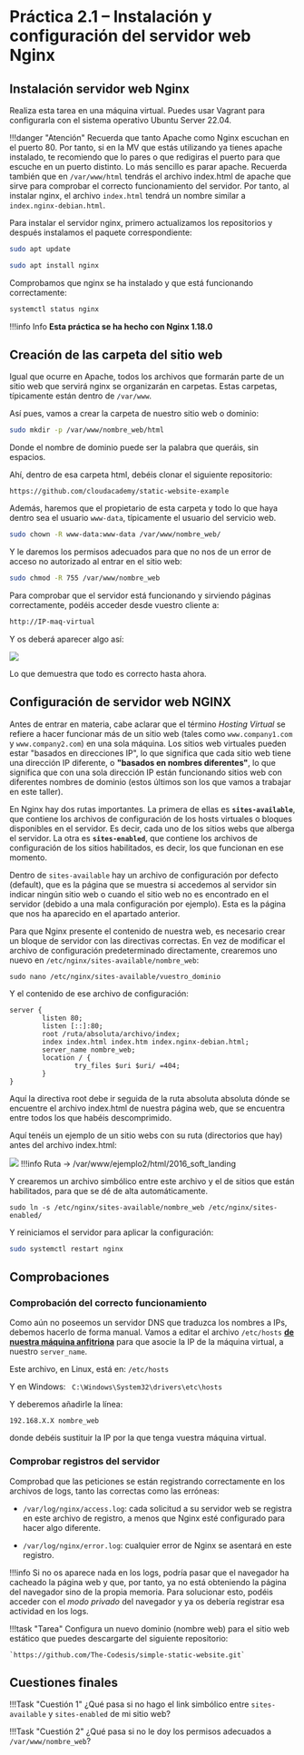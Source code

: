 # Práctica 2.1 – Instalación y configuración del servidor web Nginx


## Instalación servidor web Nginx

Realiza esta tarea en una máquina virtual. Puedes usar Vagrant para configurarla con el sistema operativo Ubuntu Server 22.04.

!!!danger "Atención"
    Recuerda que tanto Apache como Nginx escuchan en el puerto 80. Por tanto, si en la MV que estás utilizando ya tienes apache instalado, te recomiendo que lo pares o que redigiras el puerto para que escuche en un puerto distinto. Lo más sencillo es parar apache. Recuerda también que en `/var/www/html` tendrás el archivo index.html de apache que sirve para comprobar el correcto funcionamiento del servidor. Por tanto, al instalar nginx, el archivo `index.html` tendrá un nombre similar a `index.nginx-debian.html`. 


Para instalar el servidor nginx, primero actualizamos los repositorios y después instalamos el paquete correspondiente: 

```sh
sudo apt update

sudo apt install nginx
```

Comprobamos que nginx se ha instalado y que está funcionando correctamente: 

```sh
systemctl status nginx

```

!!!info Info
    **Esta práctica se ha hecho con Nginx 1.18.0**

## Creación de las carpeta del sitio web 

Igual que ocurre en Apache, todos los archivos que formarán parte de un sitio web que servirá nginx se organizarán en carpetas. Estas carpetas, típicamente están dentro de `/var/www`. 

Así pues, vamos a crear la carpeta de nuestro sitio web o dominio: 

```sh
sudo mkdir -p /var/www/nombre_web/html
```
Donde el nombre de dominio puede ser la palabra que queráis, sin espacios. 

Ahí, dentro de esa carpeta html, debéis clonar el siguiente repositorio:

`https://github.com/cloudacademy/static-website-example`

Además, haremos que el propietario de esta carpeta y todo lo que haya dentro sea el usuario `www-data`, típicamente el usuario del servicio web.

```sh
sudo chown -R www-data:www-data /var/www/nombre_web/
```

Y le daremos los permisos adecuados para que no nos de un error de acceso no autorizado al entrar en el sitio web: 

```sh
sudo chmod -R 755 /var/www/nombre_web
```
Para comprobar que el servidor está funcionando y sirviendo páginas correctamente, podéis acceder desde vuestro cliente a: 

```sh
http://IP-maq-virtual
```
Y os deberá aparecer algo así: 

![](img/4.1-1.png)

Lo que demuestra que todo es correcto hasta ahora. 

<!--Si ya estaba apache instalado antes y lo has parado, el index.html de nginx que se copia en /var/www/html es index.nginx-debian.html -->

## Configuración de servidor web NGINX 

Antes de entrar en materia, cabe aclarar que el término *Hosting Virtual* se refiere a hacer funcionar más de un sitio web (tales como `www.company1.com` y `www.company2.com`) en una sola máquina. Los sitios web virtuales pueden estar "basados en direcciones IP", lo que significa que cada sitio web tiene una dirección IP diferente, o **"basados en nombres diferentes"**, lo que significa que con una sola dirección IP están funcionando sitios web con diferentes nombres de dominio (estos últimos son los que vamos a trabajar en este taller). 

En Nginx hay dos rutas importantes. La primera de ellas es **`sites-available`**, que contiene los archivos de configuración de los hosts virtuales o bloques disponibles en el servidor. Es decir, cada uno de los sitios webs que alberga el servidor. La otra es **`sites-enabled`**, que contiene los archivos de configuración de los sitios habilitados, es decir, los que funcionan en ese momento. 

Dentro de `sites-available` hay un archivo de configuración por defecto (default), que es la página que se muestra si accedemos al servidor sin indicar ningún sitio web o cuando el sitio web no es encontrado en el servidor (debido a una mala configuración por ejemplo). Esta es la página que nos ha aparecido en el apartado anterior. 

Para que Nginx presente el contenido de nuestra web, es necesario crear un bloque de servidor con las directivas correctas. En vez de modificar el archivo de configuración predeterminado directamente, crearemos uno nuevo en `/etc/nginx/sites-available/nombre_web`: 

```console
sudo nano /etc/nginx/sites-available/vuestro_dominio 
```

Y el contenido de ese archivo de configuración: 

```aconf
server {
        listen 80;
        listen [::]:80;
        root /ruta/absoluta/archivo/index;
        index index.html index.htm index.nginx-debian.html;
        server_name nombre_web;
        location / {
                try_files $uri $uri/ =404;
        }
}
```

Aquí la directiva root debe ir seguida de la ruta absoluta absoluta dónde se encuentre el archivo index.html de nuestra página web, que se encuentra entre todos los que habéis descomprimido. 

Aquí tenéis un ejemplo de un sitio webs con su ruta (directorios que hay) antes del archivo index.html: 

![](img/4.1-2.png)
!!!info
    Ruta → /var/www/ejemplo2/html/2016_soft_landing

Y crearemos un archivo simbólico entre este archivo y el de sitios que están habilitados, para que se dé de alta automáticamente. 

```console
sudo ln -s /etc/nginx/sites-available/nombre_web /etc/nginx/sites-enabled/
```

Y reiniciamos el servidor para aplicar la configuración: 

```sh
sudo systemctl restart nginx
```

## Comprobaciones

### Comprobación del correcto funcionamiento

Como aún no poseemos un servidor DNS que traduzca los nombres a IPs, debemos hacerlo de forma manual. Vamos a editar el archivo `/etc/hosts` <u>**de nuestra máquina anfitriona**</u> para que asocie la IP de la máquina virtual, a nuestro `server_name`.

Este archivo, en Linux, está en: `/etc/hosts`

Y en Windows: ` C:\Windows\System32\drivers\etc\hosts`

Y deberemos añadirle la línea:

 `192.168.X.X nombre_web`
    
donde debéis sustituir la IP por la que tenga vuestra máquina virtual.


### Comprobar registros del servidor

Comprobad que las peticiones se están registrando correctamente en los archivos de logs, tanto las correctas como las erróneas: 

+ ```/var/log/nginx/access.log```: cada solicitud a su servidor web se registra en este archivo de registro, a menos que Nginx esté configurado para hacer algo diferente. 
  
+ ```/var/log/nginx/error.log```: cualquier error de Nginx se asentará en este registro.
 
!!!info 
    Si no os aparece nada en los logs, podría pasar que el navegador ha cacheado la página web y que, por tanto, ya no está obteniendo la página del navegador sino de la propia memoria.
    Para solucionar esto, podéis acceder con el *modo privado* del navegador y ya os debería registrar esa actividad en los logs.

!!!task "Tarea"
    Configura un nuevo dominio (nombre web) para el sitio web estático que puedes descargarte del siguiente repositorio:

    `https://github.com/The-Codesis/simple-static-website.git`
<!--
## FTP

Si queremos tener varios dominios o sitios web en el mismo servidor nginx (es decir, que tendrán la misma IP) debemos repetir todo el proceso anterior con el nuevo nombre de dominio que queramos configurar.

### ¿Cómo transferir archivos desde nuestra máquina local/anfitrión a nuestra máquina virtual Debian/servidor remoto?

A día de hoy el proceso más sencillo y seguro es a través de Github como hemos visto antes. No obstante, el currículum de la Consellería d'Educació me obliga a enseñaros un método un tanto obsoleto a día de hoy, así que vamos a ello, os presento al FTP.

[El FTP](https://es.wikipedia.org/wiki/Protocolo_de_transferencia_de_archivos) es un protocolo de transferencia de archivos entre sistemas conectados a una red TCP. Como su nombre indica, se trata de un protocolo que permite transferir archivos directamente de un dispositivo a otro. Actualmente, es un protocolo que poco a poco va abandonándose, pero ha estado vigente más de 50 años.

El protocolo FTP tal cual es un protocolo inseguro, ya que su información no viaja cifrada. Sin embargo, en 2001 esto se solucionó con el protocolo **SFTP**, que le añade una capa SSH para hacerlo más seguro y privado.

**SFTP** no es más que el mismo protocolo FTP pero implementado por un canal seguro. Son las siglas de SSH File Transfer Protocol y consiste en una extensión de Secure Shell Protocol (SSH) creada para poder hacer transmisiones de archivos.

La seguridad que nos aporta **SFTP** es importante para la transferencia de archivos porque, si no disponemos de ella, los archivos viajarán tal cual por la red, sin ningún tipo de encriptación. Así pues, usando FTP tradicional, si algún agente consigue escuchar las transferencias, podría ocurrir que la información quedase al descubierto. Esto sería especialmente importante si los archivos que subimos contienen información confidencial o datos personales.

Dado que usar **SFTP** aporta mayor seguridad a las transmisiones, es recomendable utilizarlo, más aún sabiendo que realmente no hay mucha dificultad en establecer las conexiones por el protocolo seguro.

### Configurar servidor SFTP en Debian

En primer lugar, lo instalaremos desde los repositorios:

```sh
sudo apt-get update
sudo apt-get install vsftpd
```
Ahora vamos a crear una carpeta en nuestro *home* en Debian:

```sh
mkdir /home/nombre_usuario/ftp
```

En la configuración de *vsftpd* indicaremos que este será el directorio al cual vsftpd se cambia después de conectarse el usuario.

Ahora vamos a crear los certificados de seguridad necesarios para aportar la capa de cifrado a nuestra conexión (algo parecido a HTTPS)

```sh
sudo openssl req -x509 -nodes -days 365 -newkey rsa:2048 -keyout /etc/ssl/private/vsftpd.pem -out /etc/ssl/private/vsftpd.pem
```

Y una vez realizados estos pasos, procedemos a realizar la configuración de *vsftpd* propiamente dicha. Se trata, con el editor de texto que más os guste, de editar el archivo de configuración de este servicio, por ejemplo con *nano*:

```sh
sudo nano /etc/vsftpd.conf
```

En primer lugar, buscaremos las siguientes líneas del archivo y las eliminaremos por completo:

```linuxconfig
rsa_cert_file=/etc/ssl/certs/ssl-cert-snakeoil.pem
rsa_private_key_file=/etc/ssl/private/ssl-cert-snakeoil.key
ssl_enable=NO
```

Tras ello, añadiremos estas líneas en su lugar

```linuxconfig 
rsa_cert_file=/etc/ssl/private/vsftpd.pem
rsa_private_key_file=/etc/ssl/private/vsftpd.pem
ssl_enable=YES
allow_anon_ssl=NO
force_local_data_ssl=YES
force_local_logins_ssl=YES
ssl_tlsv1=YES
ssl_sslv2=NO
ssl_sslv3=NO
require_ssl_reuse=NO
ssl_ciphers=HIGH

local_root=/home/nombre_usuario/ftp
```

Y, tras guardar los cambios, reiniciamos el servicio para que coja la nueva configuración:

```sh
sudo systemctl restart --now vsftpd
```

!!!task "Tarea"
    Configura un nuevo dominio (nombre web) para el .zip con el nuevo sitio web que os proporcionado. **En este caso debéis transferir los archivos a vuestra Debian mediante SFTP.**


Tras acabar esta configuración, ya podremos acceder a nuestro servidor mediante un cliente FTP adecuado, como por ejemplo [Filezilla](https://filezilla-project.org/) de dos formas, a saber:

+ Mediante el puerto por defecto del protocolo <u>inseguro</u> FTP, el 21, pero utilizando certificados que cifran el intercambio de datos convirtiéndolo así en <u>seguro</u>
  
+ Haciendo uso del protocolo *SFTP*, dedicado al intercambio de datos mediante una conexión similar a SSH, utilizando de hecho el puerto 22.

Tras descargar <U>**el cliente FTP**</u> en nuestro ordenador, introducimos los datos necesarios para conectarnos a nuestro servidor FTP en Debian:

![](img/ftp1.png)

+ La IP de Debian (recuadro rojo)
+ El nombre de usuario de Debian (recuadro verde)
+ La contraseña de ese usuario (recuadro fucsia)
+ El puerto de conexión, que será el 21 para conectarnos utilizando los certificados generados previamente (recuadro marrón)

Tras darle al botón de *Conexión rápida*, nos saltará un aviso a propósito del certificado, le damos a aceptar puesto que no entraña peligro ya que lo hemos genrado nosotros mismos:

![](img/ftp2.png)

Nos conectaremos directamente a la carpeta que le habíamos indicado en el archivo de configuración `/home/raul/ftp`

Una vez conectados, buscamos la carpeta de nuestro ordenador donde hemos descargado el *.zip* (en la parte izquierda de la pantalla) y en la parte derecha de la pantalla, buscamos la carpeta donde queremos subirla. Con un doble click o utilizando *botón derecho > subir*, la subimos al servidor.

![](img/ftp3.png)

Si lo que quisiéramos es conectarnos por **SFTP**, exactamente igual de válido, haríamos:

![](img/ftp5.png)

Fijáos que al utilizar las claves de SSH que ya estamos utilizando desde la Práctica 1, no se debe introducir la contraseña, únicamente el nombre de usuario.

Puesto que nos estamos conectando usando las claves FTP, nos sale el mismo aviso que nos salía al conectarnos por primera vez por SSH a nuestra Debian, que aceptamos porque sabemos que no entraña ningún peligro en este caso:

![](img/ftp6.png)

![](img/ftp7.png)

Y vemos que al ser una especie de conexión SSH, nos conecta al `home` del usuario, en lugar de a la carpeta `ftp`. A partir de aquí ya procederíamos igual que en el otro caso.

Recordemos que debemos tener nuestro sitio web en la carpeta `/var/www` y darle los permisos adecuados, de forma similiar a cómo hemos hecho con el otro sitio web. 

El comando que nos permite descomprimir un *.zip* en un directorio concreto es:

```sh
unzip archivo.zip -d /nombre/directorio
```

Si no tuvieráis unzip instalado, lo instaláis:

```sh
sudo apt-get update && sudo apt-get install unzip
```
-->

## Cuestiones finales

!!!Task "Cuestión 1"
    ¿Qué pasa si no hago el link simbólico entre ```sites-available``` y ```sites-enabled``` de mi sitio web?

!!!Task "Cuestión 2"
    ¿Qué pasa si no le doy los permisos adecuados a ```/var/www/nombre_web```? 

<!--
## Evaluación

| Criterio      | Puntuación                         |
| :--------- | :----------------------------------: |
| Configuración correcta del servidor web   |**1 puntos**  |
| Comprobación del correcto funcionamento del primer sitio web| **3 puntos**|
| Configuración correcta y comprobación del funcionamento de una segunda web | **2 puntos**|
| Cuestiones finales|**2 puntos**|
| Se ha prestado especial atención al formato del documento, utilizando la plantilla actualizada y haciendo un correcto uso del lenguaje técnico |**2 puntos** |

-->

